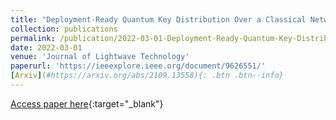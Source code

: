 ```yaml
---
title: "Deployment-Ready Quantum Key Distribution Over a Classical Network Infrastructure in Padua"
collection: publications
permalink: /publication/2022-03-01-Deployment-Ready-Quantum-Key-Distribution-Over-a-Classical-Network-Infrastructure-in-Padua
date: 2022-03-01
venue: 'Journal of Lightwave Technology'
paperurl: 'https://ieeexplore.ieee.org/document/9626551/'
[Arxiv](#https://arxiv.org/abs/2109.13558){: .btn .btn--info}
---
```

[Access paper here](https://ieeexplore.ieee.org/document/9626551/){:target="_blank"}
